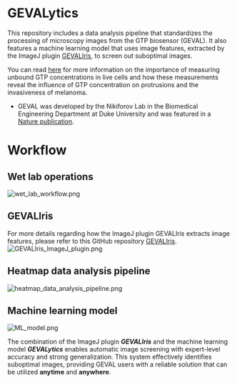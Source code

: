 # GEVALytics
This repository includes a data analysis pipeline that standardizes the 
processing of microscopy images from the GTP biosensor (GEVAL). It also features a machine learning model that uses image features, extracted by the ImageJ plugin [GEVALIris](https://github.com/junqilu/GEVALIris), to screen out suboptimal images.

You can read [here](GEVALIris_GEVALytics_presentation.pdf)  for 
more information on the importance of measuring unbound GTP concentrations in live cells and how these measurements reveal the influence of GTP concentration on protrusions and the invasiveness of melanoma.
* GEVAL was developed by the Nikiforov Lab in the Biomedical Engineering 
  Department at Duke University and was featured in a [Nature publication](https://www.nature.com/articles/s41467-021-26324-6).

# Workflow
## Wet lab operations
![wet_lab_workflow.png](readme_images/wet_lab_workflow.png)

## GEVALIris
For more details regarding how the ImageJ plugin GEVALIris extracts image 
features, please 
refer to this GitHub repository [GEVALIris](https://github.com/junqilu/GEVALIris).
![GEVALIris_ImageJ_plugin.png](readme_images/GEVALIris_ImageJ_plugin.png)

## Heatmap data analysis pipeline
![heatmap_data_analysis_pipeline.png](readme_images/heatmap_data_analysis_pipeline.png)

## Machine learning model
![ML_model.png](readme_images/ML_model.png)

The combination of the ImageJ plugin ***GEVALIris*** and the machine learning 
model ***GEVALytics*** enables automatic image screening with expert-level 
accuracy and strong generalization. This system effectively identifies 
suboptimal images, providing GEVAL users with a reliable solution that can 
be utilized __anytime__ and __anywhere__.
